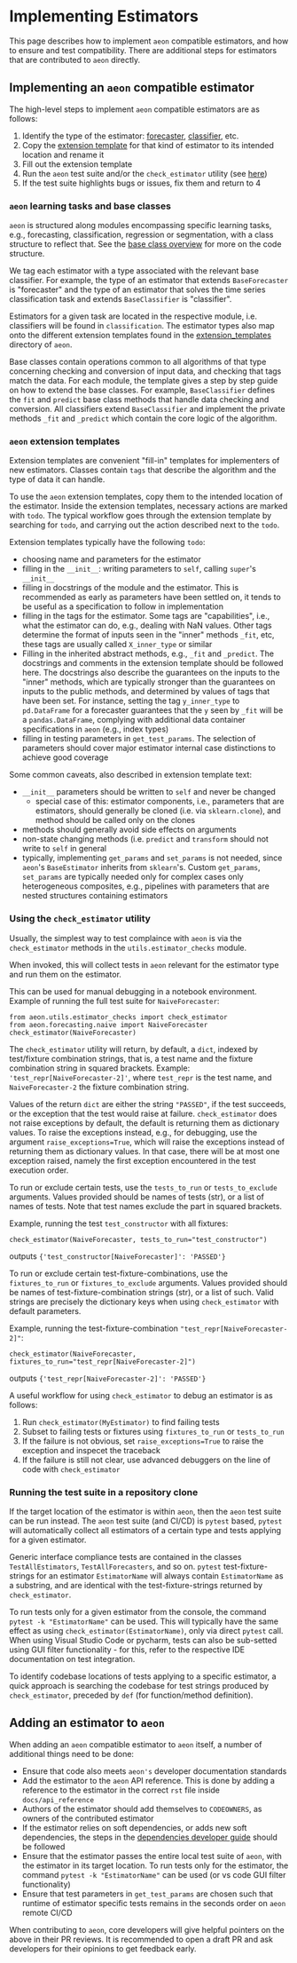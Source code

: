 # Implementing Estimators

This page describes how to implement `aeon` compatible estimators, and how to ensure and test compatibility. There are additional steps for estimators that are contributed to `aeon` directly.

## Implementing an `aeon` compatible estimator

The high-level steps to implement `aeon` compatible estimators are as follows:

1. Identify the type of the estimator: [forecaster](/examples/forecasting/forecasting.ipynb), [classifier](/examples/classification/classification.ipynb), etc.
2. Copy the [extension template](https://github.com/aeon-toolkit/aeon/tree/main/extension_templates) for that kind of estimator to its intended location and rename it
3. Fill out the extension template
4. Run the `aeon` test suite and/or the `check_estimator` utility (see [here](https://www.aeon-toolkit.org/en/latest/developer_guide/add_estimators.html#using-the-check-estimator-utility))
5. If the test suite highlights bugs or issues, fix them and return to 4

### `aeon` learning tasks and base classes

`aeon` is structured along modules encompassing specific learning tasks, e.g.,
forecasting, classification, regression or segmentation, with a class structure to
reflect that. See the [base class overview](/examples/base/base_classes.ipynb)
for more on the code structure.

We tag each estimator with a type associated with the relevant base classifier. For
example, the type of an estimator that extends `BaseForecaster` is "forecaster" and
the type of an estimator that solves the time series classification task and
extends `BaseClassifier` is "classifier".

Estimators for a given task are located in the respective module, i.e. classifiers will
be found in `classification`. The estimator types also map onto the different extension
templates found in the [extension_templates](https://github.com/aeon-toolkit/aeon/tree/main/extension_templates) directory of `aeon`.

Base classes contain operations common to all algorithms of that type concerning
checking and conversion of input data, and checking that tags match the data. For each
module, the template gives a step by step guide on how to extend the base classes. For
example, `BaseClassifier` defines the `fit` and `predict` base class methods that
handle data checking and conversion. All classifiers extend `BaseClassifier` and
implement the private methods `_fit` and `_predict` which contain the core logic of
the algorithm.

### `aeon` extension templates

Extension templates are convenient "fill-in" templates for implementers of new
estimators. Classes contain `tags` that describe the algorithm and the type of data
it can handle.

To use the `aeon` extension templates, copy them to the intended location of the
estimator. Inside the extension templates, necessary actions are marked with
`todo`. The typical workflow goes through the extension template by searching for
`todo`, and carrying out the action described next to the `todo`.

Extension templates typically have the following `todo`:

- choosing name and parameters for the estimator
- filling in the `__init__`: writing parameters to `self`, calling `super`'s `__init__`
- filling in docstrings of the module and the estimator. This is recommended as early
as parameters have been settled on, it tends to be useful as a specification to follow
in implementation
- filling in the tags for the estimator. Some tags are "capabilities", i.e., what the
estimator can do, e.g., dealing with NaN values. Other tags determine the format of
inputs seen in the "inner" methods `_fit`, etc, these tags are usually called
`X_inner_type` or similar
- Filling in the inherited abstract methods, e.g., `_fit` and `_predict`. The
docstrings and comments in the extension template should be followed here. The
docstrings also describe the guarantees on the inputs to the "inner" methods, which
are typically stronger than the guarantees on inputs to the public methods, and
determined by values of tags that have been set. For instance, setting the tag
`y_inner_type` to `pd.DataFrame` for a forecaster guarantees that the `y` seen by
`_fit` will be a `pandas.DataFrame`, complying with additional data container
specifications in `aeon` (e.g., index types)
- filling in testing parameters in `get_test_params`. The selection of parameters
should cover major estimator internal case distinctions to achieve good coverage

Some common caveats, also described in extension template text:

- `__init__` parameters should be written to `self` and never be changed
  - special case of this: estimator components, i.e., parameters that are estimators,
  should generally be cloned (i.e. via `sklearn.clone`), and method should be called
  only on the clones
- methods should generally avoid side effects on arguments
- non-state changing methods (i.e. `predict` and `transform` should not write to
`self` in general
- typically, implementing `get_params` and `set_params` is not needed, since `aeon`'s
`BaseEstimator` inherits from `sklearn`'s. Custom `get_params`, `set_params` are
typically needed only for complex cases only heterogeneous composites, e.g., pipelines
with parameters that are nested structures containing estimators

### Using the `check_estimator` utility

Usually, the simplest way to test complaince with `aeon` is via the `check_estimator`
methods in the `utils.estimator_checks` module.

When invoked, this will collect tests in `aeon` relevant for the estimator type and
run them on the estimator.

This can be used for manual debugging in a notebook environment. Example of running the
full test suite for `NaiveForecaster`:

```{code-block} powershell
from aeon.utils.estimator_checks import check_estimator
from aeon.forecasting.naive import NaiveForecaster
check_estimator(NaiveForecaster)
```

The `check_estimator` utility will return, by default, a `dict`, indexed by
test/fixture combination strings, that is, a test name and the fixture combination
string in squared brackets. Example: `'test_repr[NaiveForecaster-2]'`, where
`test_repr` is the test name, and `NaiveForecaster-2` the fixture combination string.

Values of the return `dict` are either the string `"PASSED"`, if the test succeeds,
or the exception that the test would raise at failure. `check_estimator` does not raise
exceptions by default, the default is returning them as dictionary values. To raise the
exceptions instead, e.g., for debugging, use the argument `raise_exceptions=True`, which
will raise the exceptions instead of returning them as dictionary values. In that case,
there will be at most one exception raised, namely the first exception encountered in
the test execution order.

To run or exclude certain tests, use the `tests_to_run` or `tests_to_exclude` arguments.
Values provided should be names of tests (str), or a list of names of tests. Note that
test names exclude the part in squared brackets.

Example, running the test `test_constructor` with all fixtures:

```{code-block} powershell
check_estimator(NaiveForecaster, tests_to_run="test_constructor")
```
outputs
`{'test_constructor[NaiveForecaster]': 'PASSED'}`

To run or exclude certain test-fixture-combinations, use the `fixtures_to_run` or
`fixtures_to_exclude` arguments. Values provided should be names of
test-fixture-combination strings (str), or a list of such. Valid strings are precisely
the dictionary keys when using `check_estimator` with default parameters.

Example, running the test-fixture-combination `"test_repr[NaiveForecaster-2]"`:

```{code-block} powershell
check_estimator(NaiveForecaster, fixtures_to_run="test_repr[NaiveForecaster-2]")
```
outputs `{'test_repr[NaiveForecaster-2]': 'PASSED'}`

A useful workflow for using `check_estimator` to debug an estimator is as follows:

1. Run `check_estimator(MyEstimator)` to find failing tests
2. Subset to failing tests or fixtures using `fixtures_to_run` or `tests_to_run`
3. If the failure is not obvious, set `raise_exceptions=True` to raise the exception and inspecet the traceback
4. If the failure is still not clear, use advanced debuggers on the line of code with `check_estimator`

### Running the test suite in a repository clone

If the target location of the estimator is within `aeon`, then the `aeon` test suite
can be run instead. The `aeon` test suite (and CI/CD) is `pytest` based, `pytest` will
automatically collect all estimators of a certain type and tests applying for a given
estimator.

Generic interface compliance tests are contained in the classes `TestAllEstimators`,
`TestAllForecasters`, and so on. `pytest` test-fixture-strings for an estimator
`EstimatorName` will always contain `EstimatorName` as a substring, and are identical
with the test-fixture-strings returned by `check_estimator`.

To run tests only for a given estimator from the console, the command
`pytest -k "EstimatorName"` can be used. This will typically have the same effect as
using `check_estimator(EstimatorName)`, only via direct `pytest` call. When using
Visual Studio Code or pycharm, tests can also be sub-setted using GUI filter
functionality - for this, refer to the respective IDE documentation on test integration.

To identify codebase locations of tests applying to a specific estimator, a quick
approach is searching the codebase for test strings produced by `check_estimator`,
preceded by `def` (for function/method definition).

## Adding an estimator to `aeon`

When adding an `aeon` compatible estimator to `aeon` itself, a number of
additional things need to be done:

- Ensure that code also meets `aeon's` developer documentation standards
- Add the estimator to the `aeon` API reference. This is done by adding a reference to
the estimator in the correct `rst` file inside `docs/api_reference`
- Authors of the estimator should add themselves to `CODEOWNERS`, as owners of the
contributed estimator
- If the estimator relies on soft dependencies, or adds new soft dependencies, the
steps in the [dependencies developer guide](https://github.com/aeon-toolkit/aeon/blob/main/docs/developer_guide/dependencies.md)
should be followed
- Ensure that the estimator passes the entire local test suite of `aeon`, with the
estimator in its target location. To run tests only for the estimator, the command
`pytest -k "EstimatorName"` can be used (or vs code GUI filter functionality)
- Ensure that test parameters in `get_test_params` are chosen such that runtime of
estimator specific tests remains in the seconds order on `aeon` remote CI/CD

When contributing to `aeon`, core developers will give helpful pointers on the above in
their PR reviews. It is recommended to open a draft PR and ask developers for their
opinions to get feedback early.

